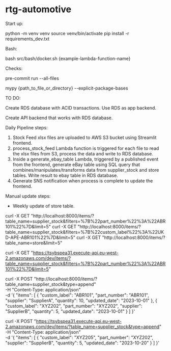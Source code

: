 # rtg-automotive

Start up:

python -m venv venv
source venv/bin/activate
pip install -r requirements_dev.txt

Bash:

bash src/bash/docker.sh {example-lambda-function-name}

Checks:

pre-commit run --all-files

mypy {path_to_file_or_directory} --explicit-package-bases

TO DO:

Create RDS database with ACID transactions. Use RDS as app backend.

Create API backend that works with RDS database.

Daily Pipeline steps:

1. Stock Feed xlsx files are uploaded to AWS S3 bucket using Streamlit frontend.
2. process_stock_feed Lambda function is triggered for each file to read the xlsx files from S3, process the data and write to RDS database.
4. Inside a generate_ebay_table Lambda, triggered by a published event from the frontend, generate eBay table using SQL query that combines/manipulates/transforms data from supplier_stock and store tables. Write result to ebay table in RDS database.
5. Generate SNS notification when process is complete to update the frontend.


Manual update steps:

- Weekly update of store table.


curl -X GET "http://localhost:8000/items/?table_name=supplier_stock&filters=%7B%22part_number%22%3A%22ABR101%22%7D&limit=5"
curl -X GET "http://localhost:8000/items/?table_name=supplier_stock&filters=%7B%22custom_label%22%3A%22UKD-APE-ABR101%22%7D&limit=5"
curl -X GET "http://localhost:8000/items/?table_name=store&limit=5"


curl -X GET "https://tsybspea31.execute-api.eu-west-2.amazonaws.com/dev/items/?table_name=supplier_stock&filters=%7B%22part_number%22%3A%22ABR101%22%7D&limit=5"



curl -X POST "http://localhost:8000/items/?table_name=supplier_stock&type=append" \
-H "Content-Type: application/json" \
-d '{
    "items": [
        {
            "custom_label": "ABR101",
            "part_number": "ABR101",
            "supplier": "SupplierA",
            "quantity": 10,
            "updated_date": "2023-10-01"
        },
        {
            "custom_label": "XYZ202",
            "part_number": "XYZ202",
            "supplier": "SupplierB",
            "quantity": 5,
            "updated_date": "2023-10-01"
        }
    ]
}'


curl -X POST "https://tsybspea31.execute-api.eu-west-2.amazonaws.com/dev/items/?table_name=supplier_stock&type=append" \
-H "Content-Type: application/json" \
-d '{
    "items": [
        {
            "custom_label": "XYZ205",
            "part_number": "XYZ202",
            "supplier": "SupplierB",
            "quantity": 5,
            "updated_date": "2023-10-20"
        }
    ]
}'
